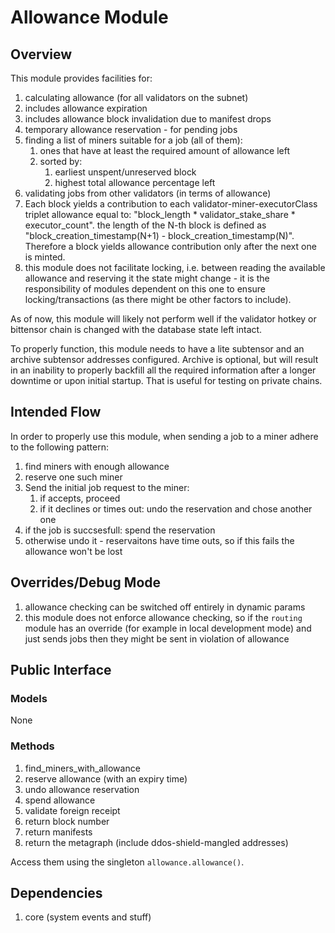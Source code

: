 # Allowance Module

## Overview

This module provides facilities for:

1. calculating allowance (for all validators on the subnet)
2. includes allowance expiration
3. includes allowance block invalidation due to manifest drops
4. temporary allowance reservation - for pending jobs
5. finding a list of miners suitable for a job (all of them):
   1. ones that have at least the required amount of allowance left
   2. sorted by:
      1. earliest unspent/unreserved block
      2. highest total allowance percentage left
6. validating jobs from other validators (in terms of allowance)
7. Each block yields a contribution to each validator-miner-executorClass triplet allowance equal to: 
   "block_length * validator_stake_share * executor_count". the length of the N-th block is defined as 
   "block_creation_timestamp(N+1) - block_creation_timestamp(N)". Therefore a block yields allowance contribution only 
   after the next one is minted.
8. this module does not facilitate locking, i.e. between reading the available allowance and reserving it the state 
   might change - it is the responsibility of modules dependent on this one to ensure locking/transactions (as there 
   might be other factors to include).

As of now, this module will likely not perform well if the validator hotkey or bittensor chain is changed with the 
database state left intact.

To properly function, this module needs to have a lite subtensor and an archive subtensor addresses configured. Archive
is optional, but will result in an inability to properly backfill all the required information after a longer downtime
or upon initial startup. That is useful for testing on private chains.

## Intended Flow

In order to properly use this module, when sending a job to a miner adhere to the following pattern:

1. find miners with enough allowance
2. reserve one such miner
3. Send the initial job request to the miner:
   1. if accepts, proceed
   2. if it declines or times out: undo the reservation and chose another one
4. if the job is succsesfull: spend the reservation
5. otherwise undo it - reservaitons have time outs, so if this fails the allowance won't be lost


## Overrides/Debug Mode

1. allowance checking can be switched off entirely in dynamic params
2. this module does not enforce allowance checking, so if the `routing` module has an override (for example in local 
   development mode) and just sends jobs then they might be sent in violation of allowance

## Public Interface

### Models
None

### Methods

1. find_miners_with_allowance
2. reserve allowance (with an expiry time)
3. undo allowance reservation
4. spend allowance
5. validate foreign receipt
6. return block number
7. return manifests
8. return the metagraph (include ddos-shield-mangled addresses)

Access them using the singleton `allowance.allowance()`.

## Dependencies

1. core (system events and stuff)